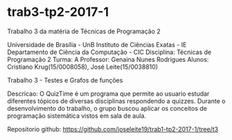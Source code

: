 # trab3-tp2-2017-1
Trabalho 3 da matéria de Técnicas de Programação 2

Universidade de Brasília - UnB
Instituto de Ciências Exatas - IE
Departamento de Ciência da Computação - CIC
Disciplina: Técnicas de Programação 2
Turma: A
Professor: Genaina Nunes Rodrigues
Alunos: Cristiano Krug(15/0008058), José Leite(15/0038810)

Trabalho 3 - Testes e Grafos de funções

Descricao: O QuizTime é um programa que permite ao usuario estudar diferentes
tópicos de diversas disciplinas respondendo a quizzes. Durante o desenvolvimento do
trabalho, o grupo buscou aplicar os conceitos de programação sistemática vistos em
sala de aula.


Repositorio github: https://github.com/joseleite19/trab1-tp2-2017-1/tree/t3
